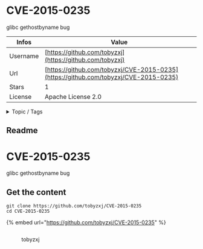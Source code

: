 # CVE-2015-0235

glibc gethostbyname bug

| Infos    | Value                                                              |
| -------- | -------------------------------------------------------------------|
| Username | [https://github.com/tobyzxj](https://github.com/tobyzxj) |
| Url      | [https://github.com/tobyzxj/CVE-2015-0235](https://github.com/tobyzxj/CVE-2015-0235)                                               |
| Stars    | 1                                                          |
| License  | Apache License 2.0                                                        |

<details>

<summary>Topic / Tags</summary>



</details>

## Readme

# CVE-2015-0235
glibc gethostbyname bug



## Get the content

```
git clone https://github.com/tobyzxj/CVE-2015-0235
cd CVE-2015-0235
```

{% embed url="https://github.com/tobyzxj/CVE-2015-0235" %}

<figure><img src="https://avatars.githubusercontent.com/u/4661855?v=4" alt=""><figcaption><p>tobyzxj</p></figcaption></figure>
